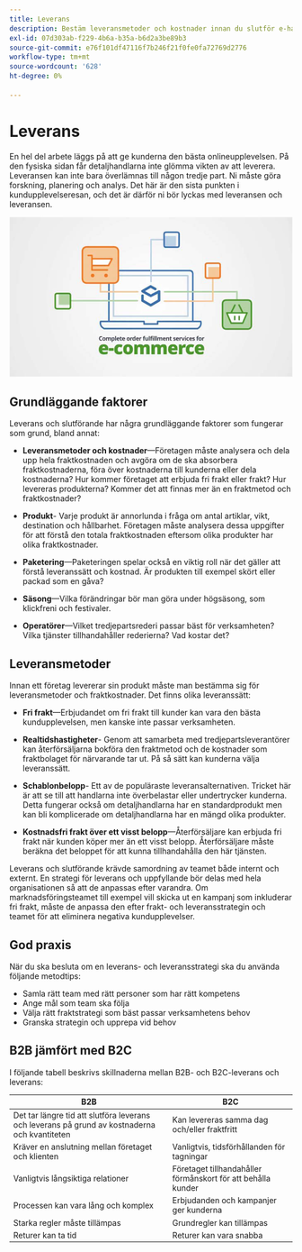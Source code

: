 ```yaml
---
title: Leverans
description: Bestäm leveransmetoder och kostnader innan du slutför e-handelsprojektet.
exl-id: 07d303ab-f229-4b6a-b35a-b6d2a3be89b3
source-git-commit: e76f101df47116f7b246f21f0fe0fa72769d2776
workflow-type: tm+mt
source-wordcount: '628'
ht-degree: 0%

---
```


# Leverans

En hel del arbete läggs på att ge kunderna den bästa onlineupplevelsen. På den fysiska sidan får detaljhandlarna inte glömma vikten av att leverera. Leveransen kan inte bara överlämnas till någon tredje part. Ni måste göra forskning, planering och analys. Det här är den sista punkten i kundupplevelseresan, och det är därför ni bör lyckas med leveransen och leveransen.

![Leverans- och leveransdiagram](../../assets/playbooks/shipping-fulfillment.png)

## Grundläggande faktorer

Leverans och slutförande har några grundläggande faktorer som fungerar som grund, bland annat:

- **Leveransmetoder och kostnader**—Företagen måste analysera och dela upp hela fraktkostnaden och avgöra om de ska absorbera fraktkostnaderna, föra över kostnaderna till kunderna eller dela kostnaderna? Hur kommer företaget att erbjuda fri frakt eller frakt? Hur levereras produkterna? Kommer det att finnas mer än en fraktmetod och fraktkostnader?

- **Produkt**- Varje produkt är annorlunda i fråga om antal artiklar, vikt, destination och hållbarhet. Företagen måste analysera dessa uppgifter för att förstå den totala fraktkostnaden eftersom olika produkter har olika fraktkostnader.

- **Paketering**—Paketeringen spelar också en viktig roll när det gäller att förstå leveranssätt och kostnad. Är produkten till exempel skört eller packad som en gåva?

- **Säsong**—Vilka förändringar bör man göra under högsäsong, som klickfreni och festivaler.

- **Operatörer**—Vilket tredjepartsrederi passar bäst för verksamheten? Vilka tjänster tillhandahåller rederierna? Vad kostar det?

## Leveransmetoder

Innan ett företag levererar sin produkt måste man bestämma sig för leveransmetoder och fraktkostnader. Det finns olika leveranssätt:

- **Fri frakt**—Erbjudandet om fri frakt till kunder kan vara den bästa kundupplevelsen, men kanske inte passar verksamheten.

- **Realtidshastigheter**- Genom att samarbeta med tredjepartsleverantörer kan återförsäljarna bokföra den fraktmetod och de kostnader som fraktbolaget för närvarande tar ut. På så sätt kan kunderna välja leveranssätt.

- **Schablonbelopp**- Ett av de populäraste leveransalternativen. Tricket här är att se till att handlarna inte överbelastar eller undertrycker kunderna. Detta fungerar också om detaljhandlarna har en standardprodukt men kan bli komplicerade om detaljhandlarna har en mängd olika produkter.

- **Kostnadsfri frakt över ett visst belopp**—Återförsäljare kan erbjuda fri frakt när kunden köper mer än ett visst belopp. Återförsäljare måste beräkna det beloppet för att kunna tillhandahålla den här tjänsten.

Leverans och slutförande krävde samordning av teamet både internt och externt. En strategi för leverans och uppfyllande bör delas med hela organisationen så att de anpassas efter varandra. Om marknadsföringsteamet till exempel vill skicka ut en kampanj som inkluderar fri frakt, måste de anpassa den efter frakt- och leveransstrategin och teamet för att eliminera negativa kundupplevelser.

## God praxis

När du ska besluta om en leverans- och leveransstrategi ska du använda följande metodtips:

- Samla rätt team med rätt personer som har rätt kompetens
- Ange mål som team ska följa
- Välja rätt fraktstrategi som bäst passar verksamhetens behov
- Granska strategin och upprepa vid behov

## B2B jämfört med B2C

I följande tabell beskrivs skillnaderna mellan B2B- och B2C-leverans och leverans:

| B2B | B2C |
|----------------------------------------------------------------------------------------------|------------------------------------------------------|
| Det tar längre tid att slutföra leverans och leverans på grund av kostnaderna och kvantiteten | Kan levereras samma dag och/eller fraktfritt |
| Kräver en anslutning mellan företaget och klienten | Vanligtvis, tidsförhållanden för tagningar |
| Vanligtvis långsiktiga relationer | Företaget tillhandahåller förmånskort för att behålla kunder |
| Processen kan vara lång och komplex | Erbjudanden och kampanjer ger kunderna |
| Starka regler måste tillämpas | Grundregler kan tillämpas |
| Returer kan ta tid | Returer kan vara snabba |
